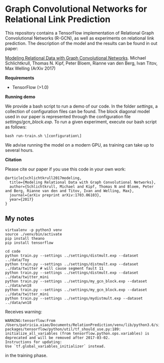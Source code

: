 # Graph Convolutional Networks for Relational Link Prediction

This repository contains a TensorFlow implementation of Relational Graph Convolutional Networks (R-GCN), as well as experiments on relational link prediction. The description of the model and the results can be found in out paper:

[Modeling Relational Data with Graph Convolutional Networks](https://arxiv.org/abs/1703.06103). Michael Schlichtkrull, Thomas N. Kipf, Peter Bloem, Rianne van den Berg, Ivan Titov, Max Welling (ArXiv 2017)

**Requirements**

* TensorFlow (>1.0)

**Running demo**

We provide a bash script to run a demo of our code. In the folder *settings*, a collection of configuration files can be found. The block diagonal model used in our paper is represented through the configuration file *settings/gcn_block.exp*. To run a given experiment, execute our bash script as follows:

```
bash run-train.sh \[configuration\]
```

We advise running the model on a modern GPU, as training can take up to several hours.

**Citation**

Please cite our paper if you use this code in your own work:

```
@article{schlichtkrull2017modeling,
  title={Modeling Relational Data with Graph Convolutional Networks},
  author={Schlichtkrull, Michael and Kipf, Thomas N and Bloem, Peter and Berg, Rianne van den and Titov, Ivan and Welling, Max},
  journal={arXiv preprint arXiv:1703.06103},
  year={2017}
}
```

## My notes

```
virtualenv -p python3 venv
source ./venv/bin/activate
pip install theano
pip install tensorflow

cd code
python train.py --settings ../settings/distmult.exp --dataset ../data/Toy
python train.py --settings ../settings/distmult.exp --dataset ../data/twitter # will cause segment fault 11
python train.py --settings ../settings/distmult.exp --dataset ../data/twitter_mini
python train.py --settings ../settings/my_gcn_block.exp --dataset ../data/wn18
python train.py --settings ../settings/my_gcn_block.exp --dataset ../data/twitter_mini
python train.py --settings ../settings/mydistmult.exp --dataset ../data/wn18
```

Receives warning:
```
WARNING:tensorflow:From /Users/patricia.xiao/Documents/RelationPrediction/venv/lib/python3.6/site-packages/tensorflow/python/util/tf_should_use.py:189: initialize_all_variables (from tensorflow.python.ops.variables) is deprecated and will be removed after 2017-03-02.
Instructions for updating:
Use `tf.global_variables_initializer` instead.
```
in the training phase.